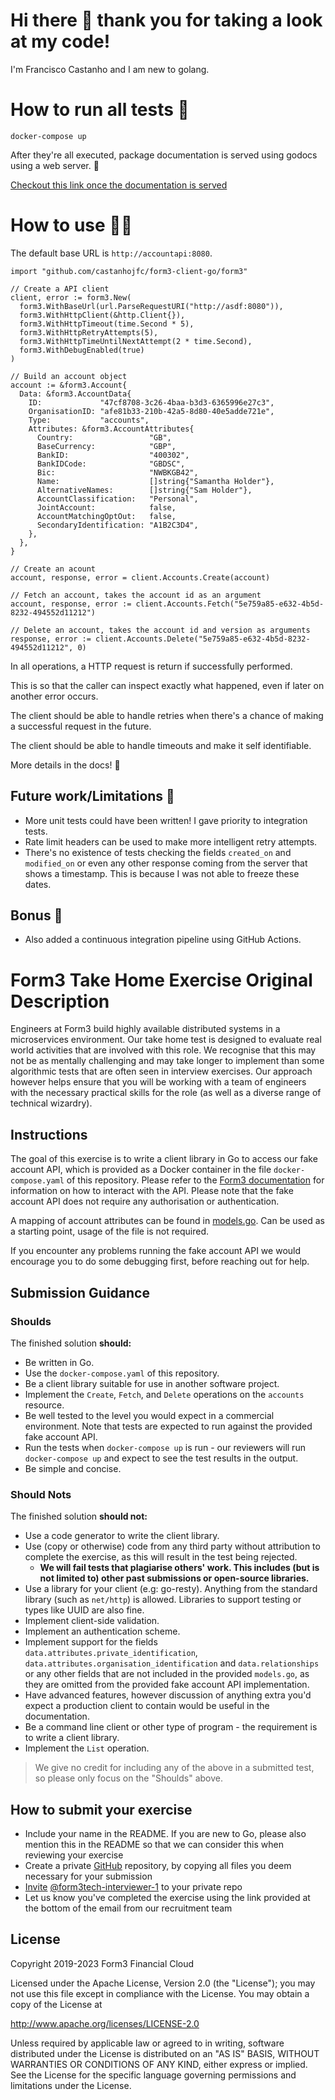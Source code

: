 # Hi there 👋 thank you for taking a look at my code!

I'm Francisco Castanho and I am new to golang.

# How to run all tests 🧪

```
docker-compose up
```

After they're all executed, package documentation is served using godocs using a web server. 📖

[Checkout this link once the documentation is served](http://localhost:6060/pkg/github.com/castanhojfc/form3-client-go/form3/)

# How to use 🧑‍💻

The default base URL is `http://accountapi:8080`.

```
import "github.com/castanhojfc/form3-client-go/form3"

// Create a API client
client, error := form3.New(
  form3.WithBaseUrl(url.ParseRequestURI("http://asdf:8080")),
  form3.WithHttpClient(&http.Client{}),
  form3.WithHttpTimeout(time.Second * 5),
  form3.WithHttpRetryAttempts(5),
  form3.WithHttpTimeUntilNextAttempt(2 * time.Second),
  form3.WithDebugEnabled(true)
)

// Build an account object
account := &form3.Account{
  Data: &form3.AccountData{
    ID:             "47cf8708-3c26-4baa-b3d3-6365996e27c3",
    OrganisationID: "afe81b33-210b-42a5-8d80-40e5adde721e",
    Type:           "accounts",
    Attributes: &form3.AccountAttributes{
      Country:                 "GB",
      BaseCurrency:            "GBP",
      BankID:                  "400302",
      BankIDCode:              "GBDSC",
      Bic:                     "NWBKGB42",
      Name:                    []string{"Samantha Holder"},
      AlternativeNames:        []string{"Sam Holder"},
      AccountClassification:   "Personal",
      JointAccount:            false,
      AccountMatchingOptOut:   false,
      SecondaryIdentification: "A1B2C3D4",
    },
  },
}

// Create an acount
account, response, error = client.Accounts.Create(account)

// Fetch an account, takes the account id as an argument
account, response, error := client.Accounts.Fetch("5e759a85-e632-4b5d-8232-494552d11212")

// Delete an account, takes the account id and version as arguments
response, error := client.Accounts.Delete("5e759a85-e632-4b5d-8232-494552d11212", 0)
```

In all operations, a HTTP request is return if successfully performed.

This is so that the caller can inspect exactly what happened, even if later on another error occurs.

The client should be able to handle retries when there's a chance of making a successful request in the future.

The client should be able to handle timeouts and make it self identifiable.

More details in the docs! 📖

## Future work/Limitations 🧰
 - More unit tests could have been written! I gave priority to integration tests.
 - Rate limit headers can be used to make more intelligent retry attempts.
 - There's no existence of tests checking the fields `created_on` and `modified_on` or even any other response coming from the server that shows a timestamp. This is because I was not able to freeze these dates.

## Bonus 🥳
  - Also added a continuous integration pipeline using GitHub Actions.

# Form3 Take Home Exercise Original Description

Engineers at Form3 build highly available distributed systems in a microservices environment. Our take home test is designed to evaluate real world activities that are involved with this role. We recognise that this may not be as mentally challenging and may take longer to implement than some algorithmic tests that are often seen in interview exercises. Our approach however helps ensure that you will be working with a team of engineers with the necessary practical skills for the role (as well as a diverse range of technical wizardry).

## Instructions
The goal of this exercise is to write a client library in Go to access our fake account API, which is provided as a Docker
container in the file `docker-compose.yaml` of this repository. Please refer to the
[Form3 documentation](https://www.api-docs.form3.tech/api/tutorials/getting-started/create-an-account) for information on how to interact with the API. Please note that the fake account API does not require any authorisation or authentication.

A mapping of account attributes can be found in [models.go](./models.go). Can be used as a starting point, usage of the file is not required.

If you encounter any problems running the fake account API we would encourage you to do some debugging first,
before reaching out for help.

## Submission Guidance

### Shoulds

The finished solution **should:**
- Be written in Go.
- Use the `docker-compose.yaml` of this repository.
- Be a client library suitable for use in another software project.
- Implement the `Create`, `Fetch`, and `Delete` operations on the `accounts` resource.
- Be well tested to the level you would expect in a commercial environment. Note that tests are expected to run against the provided fake account API.
- Run the tests when `docker-compose up` is run - our reviewers will run `docker-compose up` and expect to see the test results in the output.
- Be simple and concise.

### Should Nots

The finished solution **should not:**
- Use a code generator to write the client library.
- Use (copy or otherwise) code from any third party without attribution to complete the exercise, as this will result in the test being rejected.
    - **We will fail tests that plagiarise others' work. This includes (but is not limited to) other past submissions or open-source libraries.**
- Use a library for your client (e.g: go-resty). Anything from the standard library (such as `net/http`) is allowed. Libraries to support testing or types like UUID are also fine.
- Implement client-side validation.
- Implement an authentication scheme.
- Implement support for the fields `data.attributes.private_identification`, `data.attributes.organisation_identification`
  and `data.relationships` or any other fields that are not included in the provided `models.go`, as they are omitted from the provided fake account API implementation.
- Have advanced features, however discussion of anything extra you'd expect a production client to contain would be useful in the documentation.
- Be a command line client or other type of program - the requirement is to write a client library.
- Implement the `List` operation.
> We give no credit for including any of the above in a submitted test, so please only focus on the "Shoulds" above.

## How to submit your exercise

- Include your name in the README. If you are new to Go, please also mention this in the README so that we can consider this when reviewing your exercise
- Create a private [GitHub](https://help.github.com/en/articles/create-a-repo) repository, by copying all files you deem necessary for your submission
- [Invite](https://help.github.com/en/articles/inviting-collaborators-to-a-personal-repository) [@form3tech-interviewer-1](https://github.com/form3tech-interviewer-1) to your private repo
- Let us know you've completed the exercise using the link provided at the bottom of the email from our recruitment team

## License

Copyright 2019-2023 Form3 Financial Cloud

Licensed under the Apache License, Version 2.0 (the "License"); you may not use this file except in compliance with the License.
You may obtain a copy of the License at

http://www.apache.org/licenses/LICENSE-2.0

Unless required by applicable law or agreed to in writing, software distributed under the License is distributed on an "AS IS" BASIS, WITHOUT WARRANTIES OR CONDITIONS OF ANY KIND, either express or implied. See the License for the specific language governing permissions and limitations under the License.

